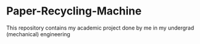 # Paper-Recycling-Machine
This repository contains my academic project done by me in my undergrad (mechanical) engineering

